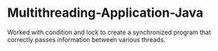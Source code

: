 # Multithreading-Application-Java


Worked with condition and lock to create a synchronized program that correctly passes information between various threads.
